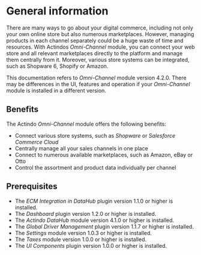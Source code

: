 # General information

There are many ways to go about your digital commerce, including not only your own online store but also numerous marketplaces. However, managing products in each channel separately could be a huge waste of time and resources. With Actindos *Omni-Channel* module, you can connect your web store and all relevant marketplaces directly to the platform and manage them centrally from it. Moreover, various store systems can be integrated, such as Shopware 6, Shopify or Amazon.

This documentation refers to *Omni-Channel* module version 4.2.0. There may be differences in the UI, features and operation if your *Omni-Channel* module is installed in a different version.


## Benefits

The Actindo *Omni-Channel* module offers the following benefits:

- Connect various store systems, such as *Shopware* or *Salesforce Commerce Cloud*
- Centrally manage all your sales channels in one place
- Connect to numerous available marketplaces, such as Amazon, eBay or Otto
- Control the assortment and product data individually per channel


## Prerequisites

- The *ECM Integration in DataHub* plugin version 1.1.0 or higher is installed.
- The *Dashboard* plugin version 1.2.0 or higher is installed.
- The *Actindo DataHub* module version 4.1.0 or higher is installed.
- The *Global Driver Management* plugin version 1.1.7 or higher is installed.
- The *Settings* module version 1.0.3 or higher is installed.
- The *Taxes* module version 1.0.0 or higher is installed.
- The *UI Components* plugin version 1.0.0 or higher is installed.
